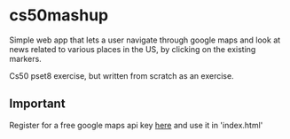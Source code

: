 # cs50mashup
Simple web app that lets a user navigate through google maps and look at news related to various places in the US, by clicking 
on the existing markers.

Cs50 pset8 exercise, but written from scratch as an exercise.

## Important
Register for a free google maps api key [here](https://developers.google.com/maps/documentation/javascript/get-api-key) and 
use it in 'index.html'
